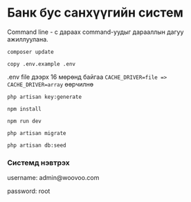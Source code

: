 # Банк бус санхүүгийн систем

Command line - с дараах command-уудыг дарааллын дагуу ажиллуулана.

```
composer update
```

```
copy .env.example .env
```

.env file дээрх 16 мөрөнд байгаа <code>CACHE_DRIVER=file  => CACHE_DRIVER=array</code> өөрчилнө

```
php artisan key:generate
```

```
npm install
```

```
npm run dev
```

```
php artisan migrate
```

```
php artisan db:seed
```

### Системд нэвтрэх

<p>username: admin@woovoo.com</p>
<p>password: root</p>
